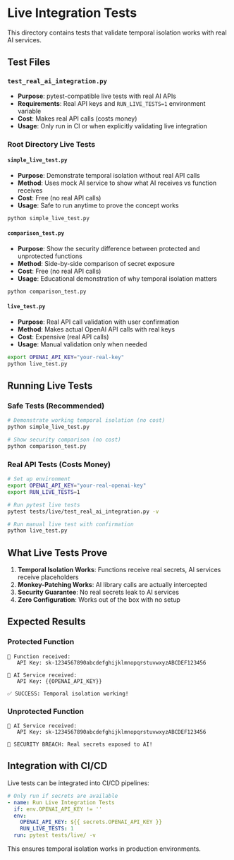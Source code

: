 # Live Integration Tests

This directory contains tests that validate temporal isolation works with real AI services.

## Test Files

### `test_real_ai_integration.py`
- **Purpose**: pytest-compatible live tests with real AI APIs
- **Requirements**: Real API keys and `RUN_LIVE_TESTS=1` environment variable
- **Cost**: Makes real API calls (costs money)
- **Usage**: Only run in CI or when explicitly validating live integration

### Root Directory Live Tests

#### `simple_live_test.py`
- **Purpose**: Demonstrate temporal isolation without real API calls
- **Method**: Uses mock AI service to show what AI receives vs function receives
- **Cost**: Free (no real API calls)
- **Usage**: Safe to run anytime to prove the concept works

```bash
python simple_live_test.py
```

#### `comparison_test.py`
- **Purpose**: Show the security difference between protected and unprotected functions
- **Method**: Side-by-side comparison of secret exposure
- **Cost**: Free (no real API calls)
- **Usage**: Educational demonstration of why temporal isolation matters

```bash
python comparison_test.py
```

#### `live_test.py`
- **Purpose**: Real API call validation with user confirmation
- **Method**: Makes actual OpenAI API calls with real keys
- **Cost**: Expensive (real API calls)
- **Usage**: Manual validation only when needed

```bash
export OPENAI_API_KEY="your-real-key"
python live_test.py
```

## Running Live Tests

### Safe Tests (Recommended)
```bash
# Demonstrate working temporal isolation (no cost)
python simple_live_test.py

# Show security comparison (no cost)
python comparison_test.py
```

### Real API Tests (Costs Money)
```bash
# Set up environment
export OPENAI_API_KEY="your-real-openai-key"
export RUN_LIVE_TESTS=1

# Run pytest live tests
pytest tests/live/test_real_ai_integration.py -v

# Run manual live test with confirmation
python live_test.py
```

## What Live Tests Prove

1. **Temporal Isolation Works**: Functions receive real secrets, AI services receive placeholders
2. **Monkey-Patching Works**: AI library calls are actually intercepted
3. **Security Guarantee**: No real secrets leak to AI services
4. **Zero Configuration**: Works out of the box with no setup

## Expected Results

### Protected Function
```
🔧 Function received:
   API Key: sk-1234567890abcdefghijklmnopqrstuvwxyzABCDEF123456
   
🤖 AI Service received:
   API Key: {{OPENAI_API_KEY}}
   
✅ SUCCESS: Temporal isolation working!
```

### Unprotected Function  
```
🤖 AI Service received:
   API Key: sk-1234567890abcdefghijklmnopqrstuvwxyzABCDEF123456
   
🚨 SECURITY BREACH: Real secrets exposed to AI!
```

## Integration with CI/CD

Live tests can be integrated into CI/CD pipelines:

```yaml
# Only run if secrets are available
- name: Run Live Integration Tests
  if: env.OPENAI_API_KEY != ''
  env:
    OPENAI_API_KEY: ${{ secrets.OPENAI_API_KEY }}
    RUN_LIVE_TESTS: 1
  run: pytest tests/live/ -v
```

This ensures temporal isolation works in production environments.